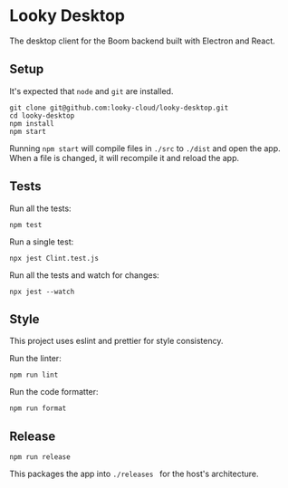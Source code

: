 # Looky Desktop

The desktop client for the Boom backend built with Electron and React.

## Setup

It's expected that `node` and `git` are installed.

```
git clone git@github.com:looky-cloud/looky-desktop.git
cd looky-desktop
npm install
npm start
```

Running `npm start` will compile files in `./src`  to `./dist` and open the app. When a file is changed, it will recompile it and reload the app. 

## Tests

Run all the tests:

```
npm test
```

Run a single test:

```
npx jest Clint.test.js
```

Run all the tests and watch for changes:

```
npx jest --watch
```



## Style

This project uses eslint and prettier for style consistency. 

Run the linter:

```
npm run lint
```

Run the code formatter:

```
npm run format
```



## Release

```
npm run release
```

This packages the app into `./releases ` for the host's architecture.